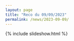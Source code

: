 ```yaml
---
layout: page
title: "Reco du 09/09/2023"
permalink: /news/2023-09-09/
---
```

{% include slideshow.html %}